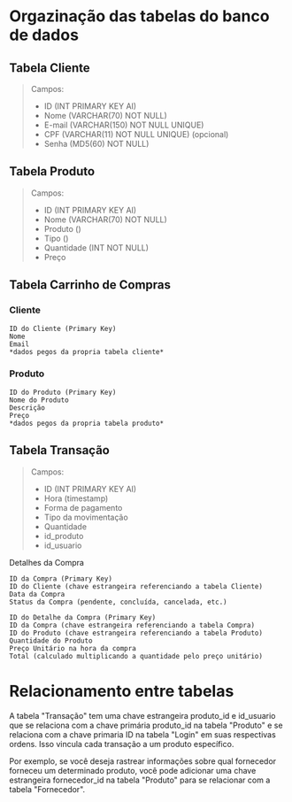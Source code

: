 # Orgazinação das tabelas do banco de dados

## Tabela Cliente
>Campos:
>* ID (INT PRIMARY KEY AI)
>* Nome (VARCHAR(70) NOT NULL)
>* E-mail (VARCHAR(150) NOT NULL UNIQUE)
>* CPF (VARCHAR(11) NOT NULL UNIQUE) (opcional)
>* Senha (MD5(60) NOT NULL)

## Tabela Produto
>Campos:
>* ID (INT PRIMARY KEY AI)
>* Nome (VARCHAR(70) NOT NULL)
>* Produto ()
>* Tipo ()
>* Quantidade (INT NOT NULL)
>* Preço

## Tabela Carrinho de Compras
### Cliente
    ID do Cliente (Primary Key)
    Nome
    Email
    *dados pegos da propria tabela cliente*

### Produto

    ID do Produto (Primary Key)
    Nome do Produto
    Descrição
    Preço
    *dados pegos da propria tabela produto*


## Tabela Transação
>Campos:
>* ID (INT PRIMARY KEY AI)
>* Hora (timestamp)
>* Forma de pagamento
>* Tipo da movimentação
>* Quantidade
>* id_produto
>* id_usuario

Detalhes da Compra

    ID da Compra (Primary Key)
    ID do Cliente (chave estrangeira referenciando a tabela Cliente)
    Data da Compra
    Status da Compra (pendente, concluída, cancelada, etc.)

    ID do Detalhe da Compra (Primary Key)
    ID da Compra (chave estrangeira referenciando a tabela Compra)
    ID do Produto (chave estrangeira referenciando a tabela Produto)
    Quantidade do Produto
    Preço Unitário na hora da compra
    Total (calculado multiplicando a quantidade pelo preço unitário)

# Relacionamento entre tabelas

A tabela "Transação" tem uma chave estrangeira produto_id e id_usuario que se relaciona com a chave primária produto_id na tabela "Produto" e se relaciona com a chave primaria ID na tabela "Login" em suas respectivas ordens. Isso vincula cada transação a um produto específico.

Por exemplo, se você deseja rastrear informações sobre qual fornecedor forneceu um determinado produto, você pode adicionar uma chave estrangeira fornecedor_id na tabela "Produto" para se relacionar com a tabela "Fornecedor".
